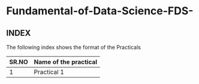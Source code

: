 # Fundamental-of-Data-Science-FDS-


## INDEX

The following index shows the format of the Practicals

| SR.NO | Name of the practical |
| ------ | ------ |
| 1 | Practical 1  |
